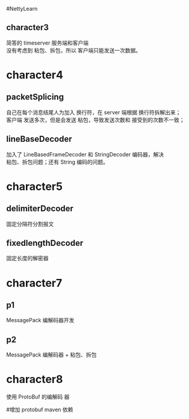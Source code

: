 #NettyLearn
## character3
简答的 timeserver 服务端和客户端  
没有考虑到 粘包、拆包，所以 客户端只能发送一次数据。  

# character4
## packetSplicing
自己在每个消息结尾人为加入 换行符，在 server 端根据 换行符拆解出来；  
客户端 发送多次，但是会发送 粘包，导致发送次数和 接受到的次数不一致；
## lineBaseDecoder
加入了 LineBasedFrameDecoder 和 StringDecoder 编码器，解决  
粘包、拆包问题；还有 String 编码的问题。  
# character5
## delimiterDecoder
固定分隔符分割报文
## fixedlengthDecoder
固定长度的解密器
# character7
## p1
MessagePack 编解码器开发
## p2
MessagePack 编解码器 + 粘包、拆包
# character8
使用 ProtoBuf 的编解码 器


#增加 protobuf maven 依赖